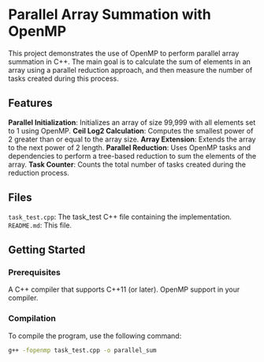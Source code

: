 # Parallel Array Summation with OpenMP

This project demonstrates the use of OpenMP to perform parallel array summation in C++. The main goal is to calculate the sum of elements in an array using a parallel reduction approach, and then measure the number of tasks created during this process.

## Features
**Parallel Initialization**: Initializes an array of size 99,999 with all elements set to 1 using OpenMP.
**Ceil Log2 Calculation**: Computes the smallest power of 2 greater than or equal to the array size.
**Array Extension**: Extends the array to the next power of 2 length.
**Parallel Reduction**: Uses OpenMP tasks and dependencies to perform a tree-based reduction to sum the elements of the array.
**Task Counter**: Counts the total number of tasks created during the reduction process.

## Files

`task_test.cpp`: The task_test C++ file containing the implementation.
`README.md`: This file.

## Getting Started

### Prerequisites

A C++ compiler that supports C++11 (or later).
OpenMP support in your compiler.

### Compilation

To compile the program, use the following command:
```sh
g++ -fopenmp task_test.cpp -o parallel_sum
